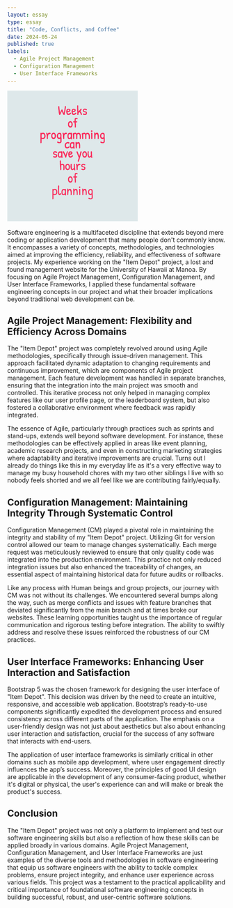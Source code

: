 ```yaml
---
layout: essay
type: essay
title: "Code, Conflicts, and Coffee"
date: 2024-05-24
published: true
labels:
  - Agile Project Management
  - Configuration Management
  - User Interface Frameworks
---
```


<img width="300px" 
     class="rounded float-start pe-4" 
     src="../img/planmeme.png.png">

Software engineering is a multifaceted discipline that extends beyond mere coding or application development that many people don't commonly know. It encompasses a variety of concepts, methodologies, and technologies aimed at improving the efficiency, reliability, and effectiveness of software projects. My experience working on the "Item Depot" project, a lost and found management website for the University of Hawaii at Manoa. By focusing on Agile Project Management, Configuration Management, and User Interface Frameworks, I applied these fundamental software engineering concepts in our project and what their broader implications beyond traditional web development can be.

## Agile Project Management: Flexibility and Efficiency Across Domains

The "Item Depot" project was completely revolved around using Agile methodologies, specifically through issue-driven management. This approach facilitated dynamic adaptation to changing requirements and continuous improvement, which are components of Agile project management. Each feature development was handled in separate branches, ensuring that the integration into the main project was smooth and controlled. This iterative process not only helped in managing complex features like our user profile page, or the leaderboard system, but also fostered a collaborative environment where feedback was rapidly integrated. 

The essence of Agile, particularly through practices such as sprints and stand-ups, extends well beyond software development. For instance, these methodologies can be effectively applied in areas like event planning, academic research projects, and even in constructing marketing strategies where adaptability and iterative improvements are crucial. Turns out I already do things like this in my everyday life as it's a very effective way to manage my busy household chores with my two other siblings I live with so nobody feels shorted and we all feel like we are contributing fairly/equally.

## Configuration Management: Maintaining Integrity Through Systematic Control

Configuration Management (CM) played a pivotal role in maintaining the integrity and stability of my "Item Depot" project. Utilizing Git for version control allowed our team to manage changes systematically. Each merge request was meticulously reviewed to ensure that only quality code was integrated into the production environment. This practice not only reduced integration issues but also enhanced the traceability of changes, an essential aspect of maintaining historical data for future audits or rollbacks.

Like any process with Human beings and group projects, our journey with CM was not without its challenges. We encountered several bumps along the way, such as merge conflicts and issues with feature branches that deviated significantly from the main branch and at times broke our websites. These learning opportunities taught us the importance of regular communication and rigorous testing before integration. The ability to swiftly address and resolve these issues reinforced the robustness of our CM practices.

## User Interface Frameworks: Enhancing User Interaction and Satisfaction

Bootstrap 5 was the chosen framework for designing the user interface of "Item Depot". This decision was driven by the need to create an intuitive, responsive, and accessible web application. Bootstrap’s ready-to-use components significantly expedited the development process and ensured consistency across different parts of the application. The emphasis on a user-friendly design was not just about aesthetics but also about enhancing user interaction and satisfaction, crucial for the success of any software that interacts with end-users.

The application of user interface frameworks is similarly critical in other domains such as mobile app development, where user engagement directly influences the app’s success. Moreover, the principles of good UI design are applicable in the development of any consumer-facing product, whether it's digital or physical, the user's experience can and will make or break the product's success.

## Conclusion

The "Item Depot" project was not only a platform to implement and test our software engineering skills but also a reflection of how these skills can be applied broadly in various domains. Agile Project Management, Configuration Management, and User Interface Frameworks are just examples of the diverse tools and methodologies in software engineering that equip us software engineers with the ability to tackle complex problems, ensure project integrity, and enhance user experience across various fields. This project was a testament to the practical applicability and critical importance of foundational software engineering concepts in building successful, robust, and user-centric software solutions.
